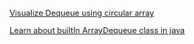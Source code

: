  [Visualize Dequeue using circular array](https://www.studytonight.com/data-structures/double-ended-queue)

[Learn about builtIn ArrayDequeue class in java](https://youtu.be/V_NVMqxcNaI)
